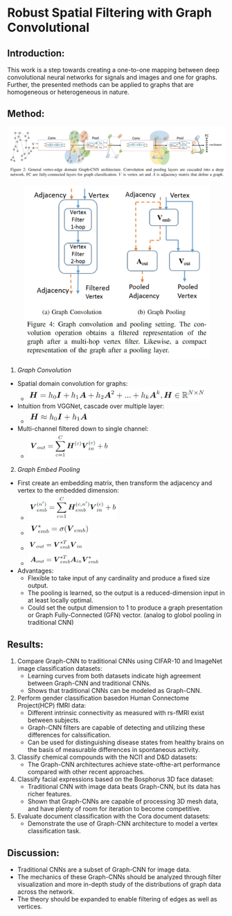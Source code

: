 # Robust Spatial Filtering with Graph Convolutional

## Introduction:
This work is a step towards creating a one-to-one mapping between deep convolutional neural networks for signals and
images and one for graphs. Further, the presented methods can be applied to graphs that are homogeneous or heterogeneous in nature.

## Method:

<p align="center">
  <img src="./figure/robust_spatial_filtering_with_graph_convolutional.png"><br>
</p>
<p align="center">
  <img src="./figure/robust_spatial_filtering_with_graph_convolutional2.png" height=400x><br>
</p>

1. *Graph Convolution*
- Spatial domain convolution for graphs:
	- <img src="./figure/robust_spatial_filtering_with_graph_convolutional_equation1.svg" height=32x>
- Intuition from VGGNet, cascade over multiple layer:
	- <img src="./figure/robust_spatial_filtering_with_graph_convolutional_equation2.svg" height=32x>
- Multi-channel filtered down to single channel:
	- <img src="./figure/robust_spatial_filtering_with_graph_convolutional_equation3.svg" height=60x>
2. *Graph Embed Pooling*
- First create an embedding matrix, then transform the adjacency and vertex to the embedded dimension:
	- <img src="./figure/robust_spatial_filtering_with_graph_convolutional_equation4.svg" height=60x>
	- <img src="./figure/robust_spatial_filtering_with_graph_convolutional_equation5.svg" height=32x>
	- <img src="./figure/robust_spatial_filtering_with_graph_convolutional_equation6.svg" height=32x>
	- <img src="./figure/robust_spatial_filtering_with_graph_convolutional_equation7.svg" height=32x>
- Advantages:
	- Flexible to take input of any cardinality and produce a fixed size output.
	- The pooling is learned, so the output is a reduced-dimension input in at least locally optimal.
	- Could set the output dimension to 1 to produce a graph presentation or Graph Fully-Connected (GFN) vector. (analog to globol pooling in traditional CNN)

## Results:
1. Compare Graph-CNN to traditional CNNs using CIFAR-10 and ImageNet image classification datasets:
	- Learning curves from both datasets indicate high agreement between Graph-CNN and traditional CNNs.
	- Shows that traditional CNNs can be modeled as Graph-CNN.
2. Perform gender classification basedon Human Connectome Project(HCP) fMRI data:
	- Different intrinsic connectivity as measured with rs-fMRI exist between subjects.
	- Graph-CNN filters are capable of detecting and utilizing these differences for calssification.
	- Can be used for distinguishing disease states from healthy brains on the basis of measurable differences in spontaneous activity.
3. Classify chemical compounds with the NCI1 and D&D datasets:
	- The Graph-CNN architectures achieve state-ofthe-art performance compared with other recent approaches.
4. Classify facial expressions based on the Bosphorus 3D face dataset:
	- Traditional CNN with image data beats Graph-CNN, but its data has richer features.
	- Shown that Graph-CNNs are capable of processing 3D mesh data, and have plenty of room for iteration to become competitive.
5. Evaluate document classification with the Cora document datasets:
	- Demonstrate the use of Graph-CNN architecture to model a vertex classification task.


## Discussion:
- Traditional CNNs are a subset of Graph-CNN for image data.
- The mechanics of these Graph-CNNs should be analyzed through filter visualization and more in-depth study of the distributions of graph data across the network.
- The theory should be expanded to enable filtering of edges as well as vertices.
